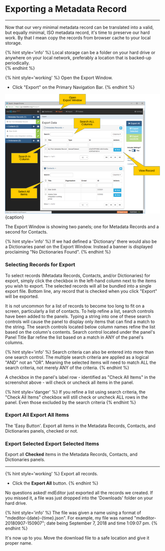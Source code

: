 # Exporting a Metadata Record
---

Now that our very minimal metadata record can be translated into a valid, but equally minimal, ISO metadata record, it's time to preserve our hard work.  By that I mean copy the records from browser cache to your local storage.  

{% hint style='info' %}
  Local storage can be a folder on your hard drive or anywhere on your local network, preferably a location that is backed-up periodically.    
{% endhint %}
 
{% hint style='working' %}
  Open the <span class="md-window">Export Window</span>.
  * Click "Export" on the <span class="md-window">Primary Navigation Bar</span>.
{% endhint %}

![Export Window](/assets/get-started/export-record-1.png){caption}

The <span class="md-window">Export Window</span> is showing two panels; one for <span class="md-panel">Metadata Records</span> and a second for <span class="md-panel">Contacts</span>.  

{% hint style='info' %}
  If we had defined a 'Dictionary' there would also be a <span class="md-panel">Dictionaries</span> panel on the <span class="md-window">Export Window</span>.  Instead a banner is displayed proclaiming "No Dictionaries Found". 
{% endhint %}

### Selecting Records for Export

To select records (Metadata Records, Contacts, and/or Dictionaries) for export, simply click the checkbox in the left-hand column next to the items you wish to export.  The selected records will all be bundled into a single export file.  Bottom line, any record that is checked when you click "Export" will be exported.  

It is not uncommon for a list of records to become too long to fit on a screen, particularly a list of contacts.  To help refine a list, search controls have been added to the panels.  Typing a string into one of these search controls will cause the panel to display only items that can find a match to the string.  The search controls located below column names refine the list based on the column's contents.  Search control located under the panel's <span class="md-window">Panel Title Bar</span> refine the list based on a match in ANY of the panel's columns. 

{% hint style='info' %}
  Search criteria can also be entered into more than one search control.  The multiple search criteria are applied as a logical "AND" not an "OR".  Meaning the selected items will need to match ALL the search criteria, not merely ANY of the criteria.
{% endhint %}

A checkbox in the panel's label row - identified as "Check All Items" in the screenshot above - will check or uncheck all items in the panel.  

{% hint style='danger' %}
  If you refine a list using search criteria, the "Check All Items" checkbox will still check or uncheck ALL rows in the panel.  Even those excluded by the search criteria 
{% endhint %}

### <strong class="btn btn-primary btn-xs"> <i class="fa fa-sign-out"> </i> Export All</strong> Export All Items

The 'Easy Button'.  Export all items in the <span class="md-panel">Metadata Records</span>, <span class="md-panel">Contacts</span>, and <span class="md-panel">Dictionaries</span> panels, checked or not.

### <strong class="btn btn-info btn-xs"> <i class="fa fa-check-square-o"> </i> Export Selected</strong> Export Selected Items

Export all **Checked** items in the <span class="md-panel">Metadata Records</span>, <span class="md-panel">Contacts</span>, and <span class="md-panel">Dictionaries</span> panels.

---

{% hint style='working' %}
  Export all records.
  * Click the <strong class="btn btn-primary btn-xs"> <i class="fa fa-sign-out"> </i> Export All</strong> button.
{% endhint %}

No questions asked!  mdEditor just exported all the records we created.  If you missed it, a file was just dropped into the 'Downloads' folder on your hard drive.  

{% hint style='info' %}
  The file was given a name using a format of "mdeditor-{date}-{time}.json".  For example, my file was named "mdeditor-20180907-150907"; date being September 7, 2018 and time 1:09:07 pm. 
{% endhint %} 

It's now up to you.  Move the download file to a safe location and give it proper name.  
